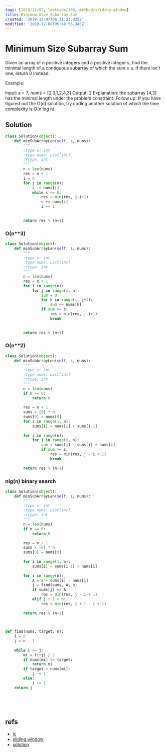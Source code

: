 ```yaml
---
tags: [2019/12/07, leetcode/209, method/sliding-window]
title: Minimum Size Subarray Sum
created: '2019-12-07T06:31:23.025Z'
modified: '2019-12-08T05:48:56.345Z'
---
```


# Minimum Size Subarray Sum

Given an array of n positive integers and a positive integer s, find the minimal length of a contiguous subarray of which the sum ≥ s. If there isn't one, return 0 instead.

Example: 

Input: s = 7, nums = [2,3,1,2,4,3]
Output: 2
Explanation: the subarray [4,3] has the minimal length under the problem constraint.
Follow up:
If you have figured out the O(n) solution, try coding another solution of which the time complexity is O(n log n). 


## Solution

```python
class Solution(object):
    def minSubArrayLen(self, s, nums):
        """
        :type s: int
        :type nums: List[int]
        :rtype: int
        """
        n = len(nums)
        res = n + 1
        i = 0
        for j in range(n):
            s -= nums[j]
            while s <= 0:
                res = min(res, j-i+1)
                s += nums[i]
                i += 1
        
        
        return res % (n+1)

```

### O(n**3)

```python
class Solution(object):
    def minSubArrayLen(self, s, nums):
        """
        :type s: int
        :type nums: List[int]
        :rtype: int
        """
        n = len(nums)
        res = n + 1
        for i in range(n):
            for j in range(i, n):
                sum = 0
                for k in range(i, j+1):
                    sum += nums[k]
                if sum >= s:
                    res = min(res, j-i+1)
                    break
                    
        
        return res % (n+1)
```

### O(n**2)

```python
class Solution(object):
    def minSubArrayLen(self, s, nums):
        """
        :type s: int
        :type nums: List[int]
        :rtype: int
        """
        n = len(nums)
        if n == 0:
            return 0
        
        res = n + 1
        sums = [0] * n
        sums[0] = nums[0]
        for i in range(1, n):
            sums[i] = nums[i] + sums[i-1]
        
        for i in range(n):
            for j in range(i, n):
                sum = sums[j] - sums[i] + nums[i]
                if sum >= s:
                    res = min(res, j - i + 1)
                    break
                    
        return res % (n+1)
```

### nlg(n) binary search

```python
class Solution(object):
    def minSubArrayLen(self, s, nums):
        """
        :type s: int
        :type nums: List[int]
        :rtype: int
        """
        n = len(nums)
        if n == 0:
            return 0
        
        res = n + 1
        sums = [0] * n
        sums[0] = nums[0]
        
        for i in range(1, n):
            sums[i] = sums[i-1] + nums[i]
        
        for i in range(n):
            A = s + sums[i] - nums[i]
            j = find(sums, A, n)
            if sums[j] == A:
                res = min(res, j - i + 1)
            elif j + 1 < n:
                res = min(res, j + 1 - i + 1)
        
        return res % (n+1)
            
            

def find(nums, target, n):
    i = 0
    j = n - 1
    
    while i <= j:
        mi = (i+j) / 2
        if nums[mi] == target:
            return mi
        if target < nums[mi]:
            j -= 1
        else:
            i += 1
    return j

        
        
            
```

## refs

* [lc](https://leetcode.com/problems/minimum-size-subarray-sum/)
* [sliding window](https://leetcode.com/problems/minimum-size-subarray-sum/discuss/433123/JavaC%2B%2BPython-Sliding-Window)
* [solution](https://leetcode.com/problems/minimum-size-subarray-sum/solution/)

